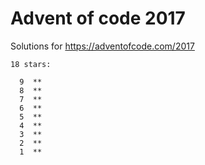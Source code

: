 # Advent of code 2017

Solutions for https://adventofcode.com/2017

```
18 stars:

  9  **
  8  **
  7  **
  6  **
  5  **
  4  **
  3  **
  2  **
  1  **
  ```
